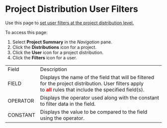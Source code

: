 # Project Distribution User Filters

<div class="use">

Use this page to [set user filters at the project distribution
level.](../Use_Cases/Configure_User_Filters_ISA)

</div>

To access this page:

1.  Select **Project Summary** in the *Navigation* pane.
2.  Click the **Distributions** icon for a project.
3.  Click the **User** icon for a project distribution.
4.  Click the **Filters** icon for a
user.

|          |                                                                                                                                                                                                                                 |
| -------- | ------------------------------------------------------------------------------------------------------------------------------------------------------------------------------------------------------------------------------- |
| Field    | Description                                                                                                                                                                                                                     |
| FIELD    | Displays the name of the field that will be filtered for the project distribution. User filters apply to **<span class="underline"><span style="color: #ff0000;">all</span></span>** rules that include the specified field(s). |
| OPERATOR | Displays the operator used along with the constant to filter data in the field.                                                                                                                                                 |
| CONSTANT | Displays the value to be compared to the field using the operator.                                                                                                                                                              |
